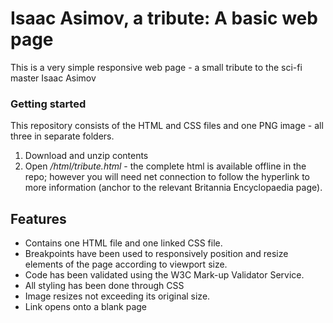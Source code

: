 # Isaac Asimov, a tribute: A basic web page
This is a very simple responsive web page - a small tribute to the sci-fi master Isaac Asimov

### Getting started
This repository consists of the HTML and CSS files and one PNG image - all three in separate folders.
1. Download and unzip contents
2. Open _/html/tribute.html_ - the complete html is available offline in the repo; however you will need net connection to follow the hyperlink to more information (anchor to the relevant Britannia Encyclopaedia page).

## Features
* Contains one HTML file and one linked CSS file.
* Breakpoints have been used to responsively position and resize elements of the page according to viewport size.
* Code has been validated using the W3C Mark-up Validator Service.
* All styling has been done through CSS
* Image resizes not exceeding its original size.
* Link opens onto a blank page
